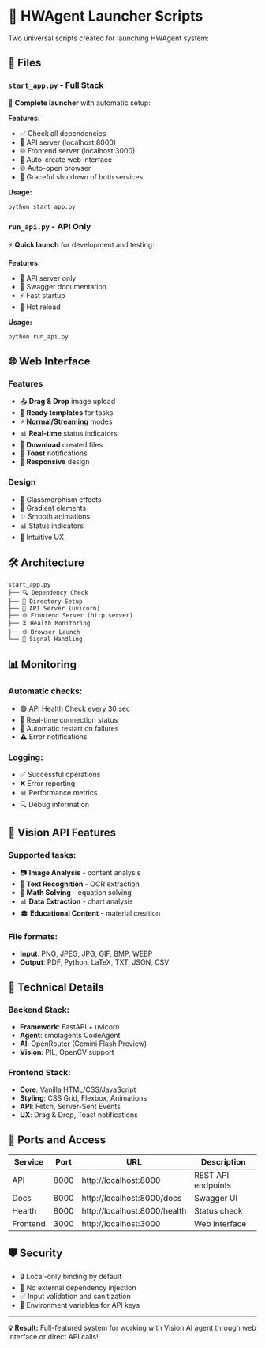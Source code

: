 # 🚀 HWAgent Launcher Scripts

Two universal scripts created for launching HWAgent system:

## 📁 Files

### `start_app.py` - Full Stack
🤖 **Complete launcher** with automatic setup:

**Features:**
- ✅ Check all dependencies
- 🚀 API server (localhost:8000)
- 🌐 Frontend server (localhost:3000)  
- 📁 Auto-create web interface
- 🌐 Auto-open browser
- 🛑 Graceful shutdown of both services

**Usage:**
```bash
python start_app.py
```

### `run_api.py` - API Only
⚡ **Quick launch** for development and testing:

**Features:**
- 🚀 API server only
- 📖 Swagger documentation
- ⚡ Fast startup
- 🔄 Hot reload

**Usage:**
```bash
python run_api.py
```

## 🌐 Web Interface

### Features
- 📤 **Drag & Drop** image upload
- 🎯 **Ready templates** for tasks
- ⚡ **Normal/Streaming** modes
- 📊 **Real-time** status indicators
- 📁 **Download** created files
- 🔔 **Toast** notifications
- 📱 **Responsive** design

### Design
- 🎨 Glassmorphism effects
- 🌈 Gradient elements
- ✨ Smooth animations
- 📊 Status indicators
- 🎯 Intuitive UX

## 🛠️ Architecture

```
start_app.py
├── 🔍 Dependency Check
├── 📁 Directory Setup
├── 🚀 API Server (uvicorn)
├── 🌐 Frontend Server (http.server)
├── ⏳ Health Monitoring
├── 🌐 Browser Launch
└── 🛑 Signal Handling
```

## 📊 Monitoring

### Automatic checks:
- 🟢 API Health Check every 30 sec
- 📡 Real-time connection status  
- 🔄 Automatic restart on failures
- ⚠️ Error notifications

### Logging:
- ✅ Successful operations
- ❌ Error reporting  
- 📊 Performance metrics
- 🔍 Debug information

## 🎯 Vision API Features

### Supported tasks:
- 📷 **Image Analysis** - content analysis
- 📝 **Text Recognition** - OCR extraction  
- 📐 **Math Solving** - equation solving
- 📊 **Data Extraction** - chart analysis
- 🎓 **Educational Content** - material creation

### File formats:
- **Input**: PNG, JPEG, JPG, GIF, BMP, WEBP
- **Output**: PDF, Python, LaTeX, TXT, JSON, CSV

## 🔧 Technical Details

### Backend Stack:
- **Framework**: FastAPI + uvicorn
- **Agent**: smolagents CodeAgent
- **AI**: OpenRouter (Gemini Flash Preview)
- **Vision**: PIL, OpenCV support

### Frontend Stack:
- **Core**: Vanilla HTML/CSS/JavaScript
- **Styling**: CSS Grid, Flexbox, Animations
- **API**: Fetch, Server-Sent Events
- **UX**: Drag & Drop, Toast notifications

## 🚦 Ports and Access

| Service | Port | URL | Description |
|---------|------|-----|-------------|
| API | 8000 | http://localhost:8000 | REST API endpoints |
| Docs | 8000 | http://localhost:8000/docs | Swagger UI |
| Health | 8000 | http://localhost:8000/health | Status check |
| Frontend | 3000 | http://localhost:3000 | Web interface |

## 🛡️ Security

- 🔒 Local-only binding by default
- 🚫 No external dependency injection
- ✅ Input validation and sanitization
- 🔐 Environment variables for API keys

---

**💡 Result:** Full-featured system for working with Vision AI agent through web interface or direct API calls! 